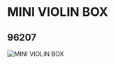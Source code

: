 # MINI VIOLIN BOX
## 96207
![MINI VIOLIN BOX](https://lc-www-live-s.legocdn.com/media/bricks/5/2/4668002.jpg)